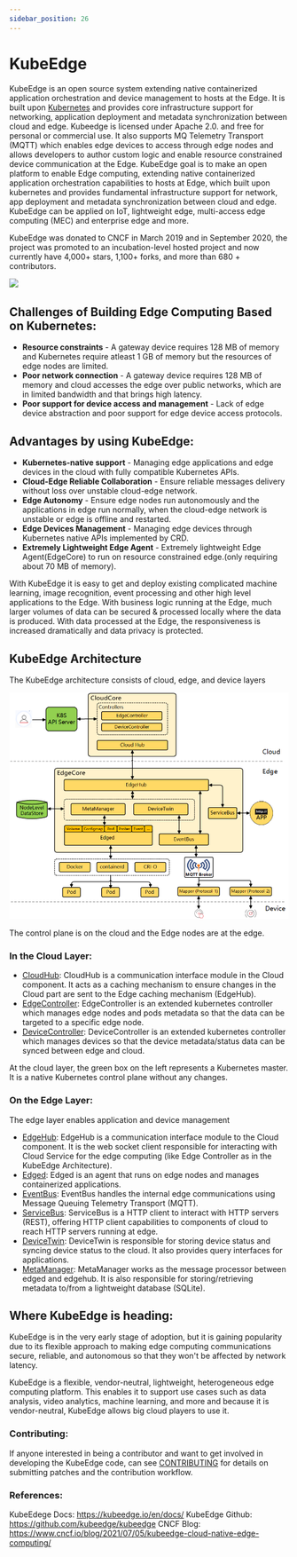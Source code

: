 ```yaml
---
sidebar_position: 26
---
```



# KubeEdge

KubeEdge is an open source system extending native containerized application orchestration and device management to hosts at the Edge. It is built upon [Kubernetes](https://kubernetes.io/) and provides core infrastructure support for networking, application deployment and metadata synchronization between cloud and edge. Kubeedge is licensed under Apache 2.0. and free for personal or commercial use. It also supports MQ Telemetry Transport (MQTT) which enables edge devices to access through edge nodes and allows developers to author custom logic and enable resource constrained device communication at the Edge.
KubeEdge goal is to make an open platform to enable Edge computing, extending native containerized application orchestration capabilities to hosts at Edge, which built upon kubernetes and provides fundamental infrastructure support for network, app deployment and metadata synchronization between cloud and edge. KubeEdge can be applied on IoT, lightweight edge, multi-access edge computing (MEC) and enterprise edge and more.

KubeEdge was donated to CNCF in March 2019 and in September 2020, the project was promoted to an incubation-level hosted project and now currently have 4,000+ stars, 1,100+ forks, and more than 680 + contributors.


<img src="https://kubeedge.io/img/kubeedge-horizontal-color.png" />


## Challenges of Building Edge Computing Based on Kubernetes:

- **Resource constraints** - A gateway device requires 128 MB of memory and Kubernetes require atleast 1 GB of memory but the resources of edge nodes are limited.
- **Poor network connection** - A gateway device requires 128 MB of memory and cloud accesses the edge over public networks, which are in limited bandwidth and that brings high latency.
- **Poor support for device access and management** - Lack of edge device abstraction and poor support for edge device access protocols.



## Advantages by using KubeEdge:

- **Kubernetes-native support** - Managing edge applications and edge devices in the cloud with fully compatible Kubernetes APIs.
- **Cloud-Edge Reliable Collaboration** - Ensure reliable messages delivery without loss over unstable cloud-edge network.
- **Edge Autonomy** - Ensure edge nodes run autonomously and the applications in edge run normally, when the cloud-edge network is unstable or edge is offline and restarted.
- **Edge Devices Management** - Managing edge devices through Kubernetes native APIs implemented by CRD.
- **Extremely Lightweight Edge Agent** - Extremely lightweight Edge Agent(EdgeCore) to run on resource constrained edge.(only requiring about 70 MB of memory).

With KubeEdge it is easy to get and deploy existing complicated machine learning, image recognition, event processing and other high level applications to the Edge. With business logic running at the Edge, much larger volumes of data can be secured & processed locally where the data is produced. With data processed at the Edge, the responsiveness is increased dramatically and data privacy is protected.



## KubeEdge Architecture

The KubeEdge architecture consists of cloud, edge, and device layers


<img src="https://github.com/kubeedge/kubeedge/blob/master/docs/images/kubeedge_arch.png?raw=true"/>  

The control plane is on the cloud and the Edge nodes are at the edge. 


### In the Cloud Layer:

- [CloudHub](https://kubeedge.io/en/docs/architecture/cloud/cloudhub): CloudHub is a communication interface module in the Cloud component. It acts as a caching mechanism to ensure changes in the Cloud part are sent to the Edge caching mechanism (EdgeHub).
- [EdgeController](https://kubeedge.io/en/docs/architecture/cloud/edge_controller): EdgeController is an extended kubernetes controller which manages edge nodes and pods metadata so that the data can be targeted to a specific edge node.
- [DeviceController](https://kubeedge.io/en/docs/architecture/cloud/device_controller): DeviceController is an extended kubernetes controller which manages devices so that the device metadata/status data can be synced between edge and cloud.

At the cloud layer, the green box on the left represents a Kubernetes master. It is a native Kubernetes control plane without any changes.


### On the Edge Layer:

The edge layer enables application and device management

- [EdgeHub](https://kubeedge.io/en/docs/architecture/edge/edgehub): EdgeHub is a communication interface module to the Cloud component. It is the web socket client responsible for interacting with Cloud Service for the edge computing (like Edge Controller as in the KubeEdge Architecture).
- [Edged](https://kubeedge.io/en/docs/architecture/edge/edged): Edged is an agent that runs on edge nodes and manages containerized applications.
- [EventBus](https://kubeedge.io/en/docs/architecture/edge/eventbus): EventBus handles the internal edge communications using Message Queuing Telemetry Transport (MQTT). 
- [ServiceBus](https://kubeedge.io/en/docs/architecture/edge/servicebus): ServiceBus is a HTTP client to interact with HTTP servers (REST), offering HTTP client capabilities to components of cloud to reach HTTP servers running at edge.
- [DeviceTwin](https://kubeedge.io/en/docs/architecture/edge/devicetwin): DeviceTwin is responsible for storing device status and syncing device status to the cloud. It also provides query interfaces for applications.
- [MetaManager](https://kubeedge.io/en/docs/architecture/edge/metamanager): MetaManager works as the message processor between edged and edgehub. It is also responsible for storing/retrieving metadata to/from a lightweight database (SQLite).



## Where KubeEdge is heading:

KubeEdge is in the very early stage of adoption, but it is gaining popularity due to its flexible approach to making edge computing communications secure, reliable, and autonomous so that they won't be affected by network latency.

KubeEdge is a flexible, vendor-neutral, lightweight, heterogeneous edge computing platform. This enables it to support use cases such as data analysis, video analytics, machine learning, and more and because it is vendor-neutral, KubeEdge allows big cloud players to use it.

### Contributing:

If anyone interested in being a contributor and want to get involved in developing the KubeEdge code, can see [CONTRIBUTING](https://github.com/kubeedge/kubeedge/blob/master/CONTRIBUTING.md) for details on submitting patches and the contribution workflow.

### References:

KubeEdege Docs: https://kubeedge.io/en/docs/
KubeEdge Github: https://github.com/kubeedge/kubeedge
CNCF Blog: https://www.cncf.io/blog/2021/07/05/kubeedge-cloud-native-edge-computing/
